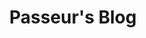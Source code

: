 ---
home: true
layout: BlogHome
icon: home
title: Passeur's Blog
heroImage: /assets/icon/logo2.png
heroText: The name of your blog
tagline: You can put your slogan here
heroFullScreen: true
projects:
  - icon: project
    name: project name
    desc: project detailed description
    link: https://your.project.link

  - icon: link
    name: link name
    desc: link detailed description
    link: https://link.address

  - icon: book
    name: book name
    desc: Detailed description of the book
    link: https://link.to.your.book

  - icon: article
    name: article name
    desc: Detailed description of the article
    link: https://link.to.your.article

  - icon: friend
    name: friend name
    desc: Detailed description of friend
    link: https://link.to.your.friend

  - icon: https://theme-hope-assets.vuejs.press/logo.svg
    name: custom item
    desc: Detailed description of this custom item
    link: https://link.to.your.friend

footer: |-
  <a href="http://beian.miit.gov.cn/" target="_blank" style="color:inherit;text-decoration:none;white-space:nowrap;">
    <img src="http://www.beian.gov.cn/img/ghs.png" alt="" style="width:1rem;vertical-align:middle;"> 吉ICP备 2023003350号
  </a>
  <br>
---